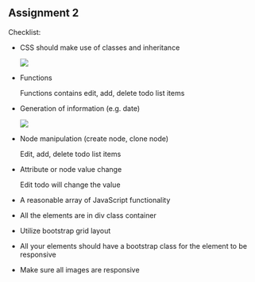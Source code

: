 ## Assignment 2

Checklist:

- CSS should make use of classes and inheritance

  ![](/Users/eric/Downloads/WX20181001-120126@2x.png)

- Functions

  Functions contains edit, add, delete todo list items

- Generation of information (e.g. date) 

  ![](/Users/eric/Downloads/WX20181001-113929@2x.png)

- Node manipulation (create node, clone node) 

  Edit, add, delete todo list items 

- Attribute or node value change 

  Edit todo will change the value

- A reasonable array of JavaScript functionality

- All the elements are in div class container

- Utilize bootstrap grid layout

- All your elements should have a bootstrap class for the element to be responsive

- Make sure all images are responsive
